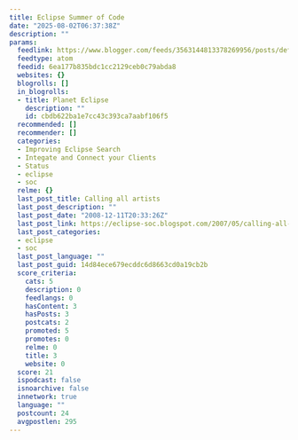 ```yaml
---
title: Eclipse Summer of Code
date: "2025-08-02T06:37:38Z"
description: ""
params:
  feedlink: https://www.blogger.com/feeds/3563144813378269956/posts/default
  feedtype: atom
  feedid: 6ea177b835bdc1cc2129ceb0c79abda8
  websites: {}
  blogrolls: []
  in_blogrolls:
  - title: Planet Eclipse
    description: ""
    id: cbdb622ba1e7cc43c393ca7aabf106f5
  recommended: []
  recommender: []
  categories:
  - Improving Eclipse Search
  - Integate and Connect your Clients
  - Status
  - eclipse
  - soc
  relme: {}
  last_post_title: Calling all artists
  last_post_description: ""
  last_post_date: "2008-12-11T20:33:26Z"
  last_post_link: https://eclipse-soc.blogspot.com/2007/05/calling-all-artists.html
  last_post_categories:
  - eclipse
  - soc
  last_post_language: ""
  last_post_guid: 14d84ece679ecddc6d8663cd0a19cb2b
  score_criteria:
    cats: 5
    description: 0
    feedlangs: 0
    hasContent: 3
    hasPosts: 3
    postcats: 2
    promoted: 5
    promotes: 0
    relme: 0
    title: 3
    website: 0
  score: 21
  ispodcast: false
  isnoarchive: false
  innetwork: true
  language: ""
  postcount: 24
  avgpostlen: 295
---
```

